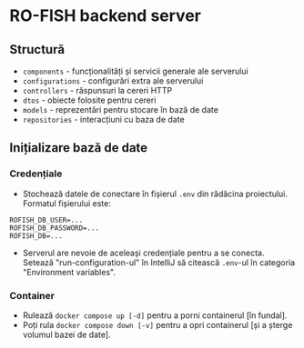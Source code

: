 # RO-FISH backend server

## Structură

- `components` - funcționalități și servicii generale ale serverului
- `configurations` - configurări extra ale serverului
- `controllers` - răspunsuri la cereri HTTP
- `dtos` - obiecte folosite pentru cereri
- `models` - reprezentări pentru stocare în bază de date
- `repositories` - interacțiuni cu baza de date

## Inițializare bază de date

### Credențiale

- Stochează datele de conectare în fișierul `.env` din rădăcina proiectului. Formatul fișierului este:

```env
ROFISH_DB_USER=...
ROFISH_DB_PASSWORD=...
ROFISH_DB=...
```

- Serverul are nevoie de aceleași credențiale pentru a se conecta. Setează "run-configuration-ul" în IntelliJ să
  citească `.env`-ul în categoria "Environment variables".

### Container

- Rulează `docker compose up [-d]` pentru a porni containerul \[în fundal].
- Poți rula `docker compose down [-v]` pentru a opri containerul \[și a șterge volumul bazei de date].
